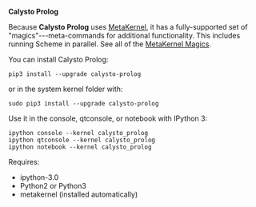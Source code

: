 **Calysto Prolog** 

Because **Calysto Prolog** uses [MetaKernel](https://github.com/Calysto/metakernel/blob/master/README.rst), it has a fully-supported set of "magics"---meta-commands for additional functionality. This includes running Scheme in parallel. See all of the [MetaKernel Magics](https://github.com/Calysto/metakernel/blob/master/metakernel/magics/README.md).

You can install Calysto Prolog:

```
pip3 install --upgrade calysto-prolog
```

or in the system kernel folder with:

```
sudo pip3 install --upgrade calysto-prolog
```

Use it in the console, qtconsole, or notebook with IPython 3:

```
ipython console --kernel calysto_prolog
ipython qtconsole --kernel calysto_prolog
ipython notebook --kernel calysto_prolog
```

Requires:

* ipython-3.0
* Python2 or Python3
* metakernel (installed automatically)

